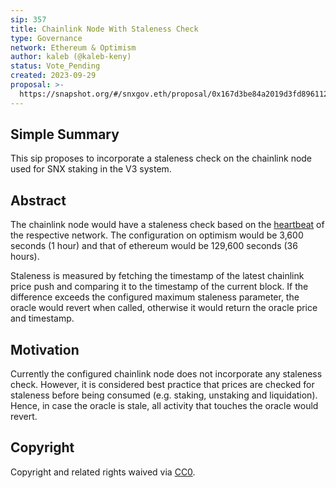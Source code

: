 ```yaml
---
sip: 357
title: Chainlink Node With Staleness Check
type: Governance
network: Ethereum & Optimism 
author: kaleb (@kaleb-keny)
status: Vote_Pending
created: 2023-09-29
proposal: >-
  https://snapshot.org/#/snxgov.eth/proposal/0x167d3be84a2019d3fd896112b82948e01df5a541c003b850b2b52104f9a04c37
---
```


<!--You can leave these HTML comments in your merged SCCP and delete the visible duplicate text guides, they will not appear and may be helpful to refer to if you edit it again. This is the suggested template for new SCCPs. Note that an SCCP number will be assigned by an editor. When opening a pull request to submit your SCCP, please use an abbreviated title in the filename, `sccp-draft_title_abbrev.md`. The title should be 44 characters or less.-->

## Simple Summary

<!--"If you can't explain it simply, you don't understand it well enough." Provide a simplified and layman-accessible explanation of the SCCP.-->

This sip proposes to incorporate a staleness check on the chainlink node used for SNX staking in the V3 system.

## Abstract

<!--A short (~200 word) description of the variable change proposed.-->

The chainlink node would have a staleness check based on the [heartbeat](https://docs.chain.link/data-feeds/price-feeds/addresses?network=ethereum&page=1&search=snx) of the respective network. The configuration on optimism would be 3,600 seconds (1 hour) and that of ethereum would be 129,600 seconds (36 hours).

Staleness is measured by fetching the timestamp of the latest chainlink price push and comparing it to the timestamp of the current block. If the difference exceeds the configured maximum staleness parameter, the oracle would revert when called, otherwise it would return the oracle price and timestamp.

## Motivation

<!--The motivation is critical for SCCPs that want to update variables within Synthetix. It should clearly explain why the existing variable is not incentive aligned. SCCP submissions without sufficient motivation may be rejected outright.-->

Currently the configured chainlink node does not incorporate any staleness check. However, it is considered best practice that prices are checked for staleness before being consumed (e.g. staking, unstaking and liquidation). Hence, in case the oracle is stale, all activity that touches the oracle would revert.


## Copyright

Copyright and related rights waived via [CC0](https://creativecommons.org/publicdomain/zero/1.0/).